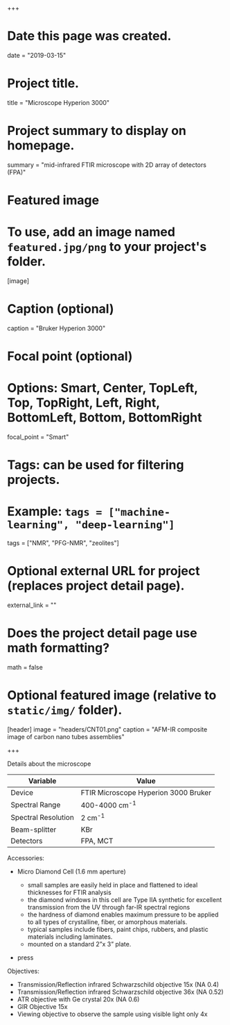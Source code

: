 +++
# Date this page was created.
date = "2019-03-15"

# Project title.
title = "Microscope Hyperion 3000"

# Project summary to display on homepage.
summary = "mid-infrared FTIR microscope with 2D array of detectors (FPA)"


# Featured image
# To use, add an image named `featured.jpg/png` to your project's folder. 
[image]
  # Caption (optional)
  caption = "Bruker Hyperion 3000"
  
  # Focal point (optional)
  # Options: Smart, Center, TopLeft, Top, TopRight, Left, Right, BottomLeft, Bottom, BottomRight
  focal_point = "Smart"


# Tags: can be used for filtering projects.
# Example: `tags = ["machine-learning", "deep-learning"]`
tags = ["NMR", "PFG-NMR", "zeolites"]

# Optional external URL for project (replaces project detail page).
external_link = ""

# Does the project detail page use math formatting?
math = false

# Optional featured image (relative to `static/img/` folder).
[header]
image = "headers/CNT01.png"
caption = "AFM-IR composite image of carbon nano tubes assemblies"

+++

Details about the microscope

|  Variable | Value |
| --- | --- |
|  Device | FTIR Microscope Hyperion 3000 Bruker |
|  Spectral Range | 400-4000 cm<sup>-1</sup>|
|  Spectral Resolution | 2 cm<sup>-1</sup>|
|  Beam-splitter | KBr |
|  Detectors | FPA, MCT |

Accessories:
- Micro Diamond Cell (1.6 mm aperture)
  - small samples are easily held in place and flattened to ideal thicknesses for FTIR analysis
  - the diamond windows in this cell are Type IIA synthetic for excellent transmission from the UV through far-IR spectral regions
  - the hardness of diamond enables maximum pressure to be applied to all types of crystalline, fiber, or amorphous materials. 
  - typical samples include fibers, paint chips, rubbers, and plastic materials including laminates. 
  - mounted on a standard 2”x 3” plate.
 
- press


Objectives:
- Transmission/Reflection infrared Schwarzschild objective 15x (NA 0.4)
- Transmission/Reflection infrared Schwarzschild objective 36x (NA 0.52)
- ATR objective with Ge crystal 20x (NA 0.6)
- GIR Objective 15x
- Viewing objective to observe the sample using visible light only 4x 
